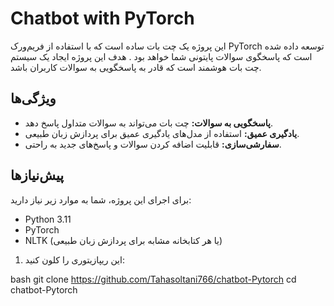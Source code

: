 # Chatbot with PyTorch

این پروژه یک چت بات ساده است که با استفاده از فریم‌ورک PyTorch توسعه داده شده است که پاسخگوی سوالات پایتونی شما خواهد بود . هدف این پروژه ایجاد یک سیستم چت بات هوشمند است که قادر به پاسخگویی به سوالات کاربران باشد.

## ویژگی‌ها

- **پاسخگویی به سوالات:** چت بات می‌تواند به سوالات متداول پاسخ دهد.
- **یادگیری عمیق:** استفاده از مدل‌های یادگیری عمیق برای پردازش زبان طبیعی.
- **سفارشی‌سازی:** قابلیت اضافه کردن سوالات و پاسخ‌های جدید به راحتی.

## پیش‌نیازها

برای اجرای این پروژه، شما به موارد زیر نیاز دارید:

- Python 3.11
- PyTorch
- NLTK (یا هر کتابخانه مشابه برای پردازش زبان طبیعی)

1. این ریپازیتوری را کلون کنید:

   
bash
   git clone https://github.com/Tahasoltani766/chatbot-Pytorch
   cd chatbot-Pytorch
   
   
